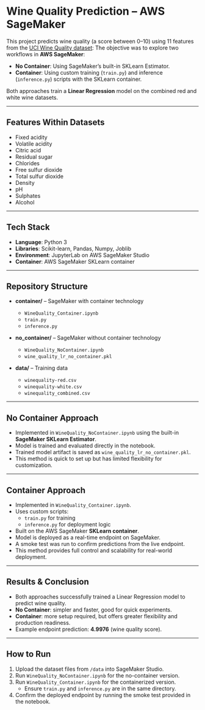# Wine Quality Prediction – AWS SageMaker

This project predicts wine quality (a score between 0–10) using 11 features from the [UCI Wine Quality dataset](https://archive.ics.uci.edu/ml/datasets/wine+quality):
The objective was to explore two workflows in **AWS SageMaker**:

- **No Container**: Using SageMaker’s built-in SKLearn Estimator.
- **Container**: Using custom training (`train.py`) and inference (`inference.py`) scripts with the SKLearn container.

Both approaches train a **Linear Regression** model on the combined red and white wine datasets.

---

## Features Within Datasets

- Fixed acidity  
- Volatile acidity  
- Citric acid  
- Residual sugar  
- Chlorides  
- Free sulfur dioxide  
- Total sulfur dioxide  
- Density  
- pH  
- Sulphates  
- Alcohol  

---

## Tech Stack
- **Language**: Python 3  
- **Libraries**: Scikit-learn, Pandas, Numpy, Joblib  
- **Environment**: JupyterLab on AWS SageMaker Studio  
- **Container**: AWS SageMaker SKLearn container  

---

## Repository Structure

- **container/** – SageMaker with container technology  
  - `WineQuality_Container.ipynb`  
  - `train.py`  
  - `inference.py`  

- **no_container/** – SageMaker without container technology  
  - `WineQuality_NoContainer.ipynb`  
  - `wine_quality_lr_no_container.pkl`  

- **data/** – Training data  
  - `winequality-red.csv`  
  - `winequality-white.csv`  
  - `winequality_combined.csv`  

---

## No Container Approach
- Implemented in `WineQuality_NoContainer.ipynb` using the built-in **SageMaker SKLearn Estimator**.  
- Model is trained and evaluated directly in the notebook.  
- Trained model artifact is saved as `wine_quality_lr_no_container.pkl`.  
- This method is quick to set up but has limited flexibility for customization.  

---

## Container Approach
- Implemented in `WineQuality_Container.ipynb`.  
- Uses custom scripts:  
  - `train.py` for training  
  - `inference.py` for deployment logic  
- Built on the AWS SageMaker **SKLearn container**.  
- Model is deployed as a real-time endpoint on SageMaker.  
- A smoke test was run to confirm predictions from the live endpoint.  
- This method provides full control and scalability for real-world deployment.  

---

## Results & Conclusion
- Both approaches successfully trained a Linear Regression model to predict wine quality.  
- **No Container**: simpler and faster, good for quick experiments.  
- **Container**: more setup required, but offers greater flexibility and production readiness.  
- Example endpoint prediction: **4.9976** (wine quality score).  

---

## How to Run
1. Upload the dataset files from `/data` into SageMaker Studio.  
2. Run `WineQuality_NoContainer.ipynb` for the no-container version.  
3. Run `WineQuality_Container.ipynb` for the containerized version.  
   - Ensure `train.py` and `inference.py` are in the same directory.  
4. Confirm the deployed endpoint by running the smoke test provided in the notebook.  
